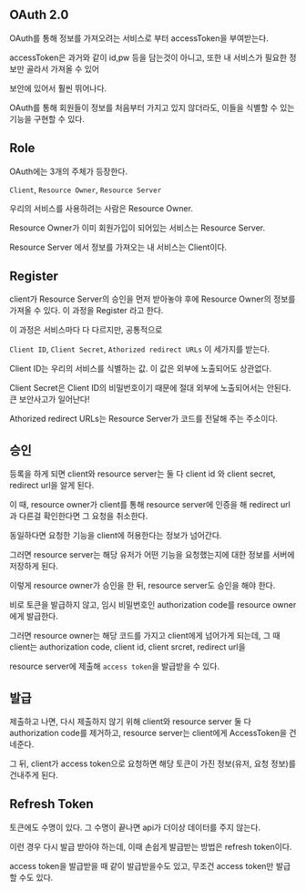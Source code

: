 ## OAuth 2.0

OAuth를 통해 정보를 가져오려는 서비스로 부터 accessToken을 부여받는다.

accessToken은 과거와 같이 id,pw 등을 담는것이 아니고, 또한 내 서비스가 필요한 정보만 골라서 가져올 수 있어

보안에 있어서 훨씬 뛰어나다.

OAuth를 통해 회원들이 정보를 처음부터 가지고 있지 않더라도, 이들을 식별할 수 있는 기능을 구현할 수 있다.

## Role

OAuth에는 3개의 주체가 등장한다.

`Client`, `Resource Owner`, `Resource Server`

우리의 서비스를 사용하려는 사람은 Resource Owner.

Resource Owner가 이미 회원가입이 되어있는 서비스는 Resource Server.

Resource Server 에서 정보를 가져오는 내 서비스는 Client이다.

## Register

client가 Resource Server의 승인을 먼저 받아놓야 후에 Resource Owner의 정보를 가져올 수 있다. 이 과정을 Register 라고 한다.

이 과정은 서비스마다 다 다르지만, 공통적으로

`Client ID`, `Client Secret`, `Athorized redirect URLs` 이 세가지를 받는다.

Client ID는 우리의 서비스를 식별하는 값. 이 값은 외부에 노출되어도 상관없다.

Client Secret은 Client ID의 비밀번호이기 때문에 절대 외부에 노출되어서는 안된다. 큰 보안사고가 일어난다!

Athorized redirect URLs는 Resource Server가 코드를 전달해 주는 주소이다.

## 승인

등록을 하게 되면 client와 resource server는 둘 다 client id 와 client secret, redirect url을 알게 된다.

이 때, resource owner가 client를 통해 resource server에 인증을 해 redirect url과 다른걸 확인한다면 그 요청을 취소한다.

동일하다면 요청한 기능을 client에 허용한다는 정보가 넘어간다.

그러면 resource server는 해당 유저가 어떤 기능을 요청했는지에 대한 정보를 서버에 저장하게 된다.

이렇게 resource owner가 승인을 한 뒤, resource server도 승인을 해야 한다.

비로 토큰을 발급하지 않고, 임시 비밀번호인 authorization code를 resource owner에게 발급한다.

그러면 resource owner는 해당 코드를 가지고 client에게 넘어가게 되는데, 그 때 client는 authorization code, client id, client srcret, redirect url을

resource server에 제출해 `access token`을 발급받을 수 있다.

## 발급

제출하고 나면, 다시 제출하지 않기 위해 client와 resource server 둘 다 authorization code를 제거하고, resource server는 client에게 AccessToken을 건네준다.

그 뒤, client가 access token으로 요청하면 해당 토큰이 가진 정보(유저, 요청 정보)를 건내주게 된다.

## Refresh Token

토큰에도 수명이 있다. 그 수명이 끝나면 api가 더이상 데이터를 주지 않는다.

이런 경우 다시 발급 받아야 하는데, 이때 손쉽게 발급받는 방법은 refresh token이다.

access token을 발급받을 때 같이 발급받을수도 있고, 무조건 access token만 발급할 수도 있다.
